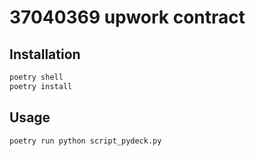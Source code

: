 # 37040369 upwork contract

## Installation

```bash
poetry shell
poetry install
```

## Usage

```bash
poetry run python script_pydeck.py
```